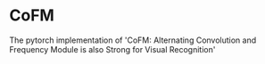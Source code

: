 # CoFM

The pytorch implementation of 'CoFM: Alternating Convolution and Frequency Module is also Strong for Visual Recognition'
